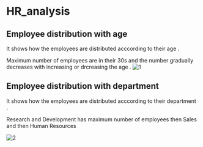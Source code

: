 # HR_analysis
## Employee distribution with age

It shows how the employees are distributed acccording to their age .

Maximum number of employees are in their 30s and the number gradually decreases with increasing or drcreasing the age . 
![1](https://user-images.githubusercontent.com/72175654/210151277-5c0b75f8-c73a-4f52-af89-d879db9314aa.png)


## Employee distribution with department

It shows how the employees are distributed acccording to their department .

Research and Development has maximum number of employees then Sales and then Human Resources



![2](https://user-images.githubusercontent.com/72175654/210151276-fcb9bfca-85a6-43fc-b006-8c33baed16d2.png)
